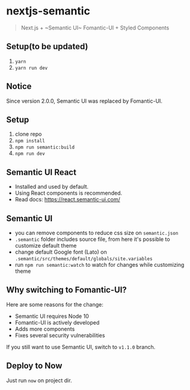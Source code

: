 # nextjs-semantic
> Next.js + ~Semantic UI~ Fomantic-UI + Styled Components

## Setup(to be updated)
1. `yarn`
2. `yarn run dev`

## Notice
Since version 2.0.0, Semantic UI was replaced by Fomantic-UI.

## Setup
1. clone repo
2. `npm install`
3. `npm run semantic:build`
4. `npm run dev`


## Semantic UI React
* Installed and used by default.
* Using React components is recommended.
* Read docs: https://react.semantic-ui.com/


## Semantic UI
* you can remove components to reduce css size on `semantic.json`
* `.semantic` folder includes source file, from here it's possible to customize default theme
* change default Google font (Lato) on `.semantic/src/themes/default/globals/site.variables`
* run `npm run semantic:watch` to watch for changes while customizing theme


## Why switching to Fomantic-UI?
Here are some reasons for the change:
* Semantic UI requires Node 10
* Fomantic-UI is actively developed
* Adds more components
* Fixes several security vulnerabilities

If you still want to use Semantic UI, switch to `v1.1.0` branch.


## Deploy to Now
Just run `now` on project dir.
